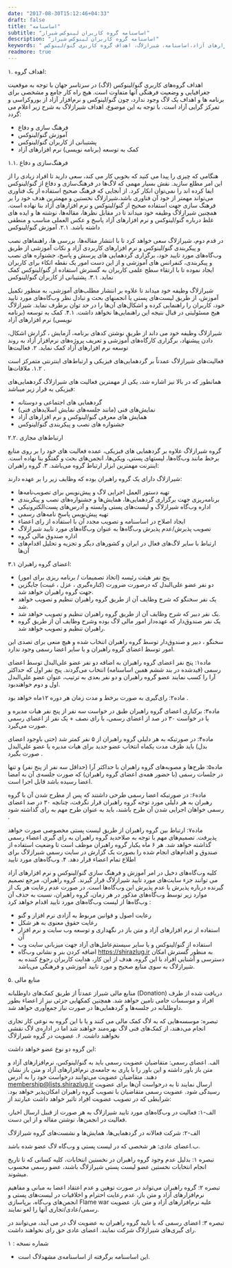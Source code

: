 ```yaml
---
date: "2017-08-30T15:12:46+04:33"
draft: false
title: "اساسنامه"
subtitle: "اساسنامه گروه کاربران لینوکس شیراز"
description: "اساسنامه گروه کاربران لینوکس شیراز"
keywords: " توسعه نرم افزارهای آزاد،اساسنامه، شیرازلاگ، اهداف گروه کاربری گنو/لینوکس"
readmore: true
---
```


۱. اهداف گروه:

اهداف گروه‌های کاربری گنو/لینوکس (لاگ) در سرتاسر جهان با توجه به موقعیت جغرافیایی و وضعیت فرهنگی آنها متفاوت است. هیچ راه کار جامع و مشخصی برای برنامه ها و اهداف یک لاگ وجود ندارد، چون گنو/لینوکس و نرم‌افزار آزاد از بوروکراسی و تمرکز گرایی آزاد است. با توجه به این موضوع، اهداف شیرازلاگ به شرح زیر اعلام می گردد:

- فرهنگ سازی و دفاع
- آموزش گنو/لینوکس
- پشتیبانی از کاربران گنو/لینوکس
- کمک به توسعه (برنامه نویسی) نرم افزارهای آزاد

۱.۱. فرهنگ‌سازی و دفاع

هنگامی که چیزی را پیدا می کنید که بخوبی کار می کند، سعی دارید تا افراد زیادی را از این امر مطلع سازید. نقش بسیار مهمی که لاگ‌ها در فرهنگ‌سازی و دفاع از گنو/لینوکس ایفا کرده اند را نمی‌توان انکار کرد. از آنجایی که فرهنگ صحیح استفاده از یک فناوری می‌تواند مهمتر از خود آن فناوری باشد،شیرازلاگ نخستین و مهمترین هدف خود را بر فرهنگ سازی جهت استفاده صحیح از گنو/لینوکس و نرم افزارهای آزاد بنا نهاده است. همچنین شیرازلاگ وظیفه خود میداند تا در مقابل نظرها، مقاله‌ها، نوشته ها و ایده های غلط درباره گنو/لینوکس و نرم افزارهای آزاد پاسخ و عکس العملی مناسب و منطقی داشته باشد.
۲.۱. آموزش گنو/لینوکس

در قدم دوم، شیرازلاگ سعی خواهد کرد تا با انتشار مقاله‌ها، بررسی ها، راهنماهای نصب و پیکربندی گنو/لینوکس و نرم افزارهای کاربردی آزاد و نکات آموزشی از طریق وب‌گاه‌های مورد تایید خود، برگزاری گردهمایی های پرسش و پاسخ، جشنواره های نصب و پیکربندی، کنفرانس های آموزشی و از این دست امور یک نقطه اتکاء برای کاربران ایجاد نموده تا با ارتقاء سطح علمی کاربران به گسترش استفاده از گنو/لینوکس کمک نماید.
۳.۱. پشتیبانی از کاربران گنو/لینوکس

شیرازلاگ وظیفه خود میداند تا علاوه بر انتشار مطلب‌های آموزشی، به منظور تکمیل آموزش، از طریق لیست‌های پستی یا انجمنهای بحث و تبادل نظر وب‌گاه‌های مورد تایید خود، کاربران را راهنمایی کرده و اشکال‌های آن‌ها را در حد توان برطرف نماید. شیرازلاگ هیج مسئولیتی در قبال نتیجه این راهنمایی‌ها نخواهد داشت.
۴.۱. کمک به توسعه (برنامه نویسی) نرم افزارهای آزاد

شیرازلاگ وظیفه خود می داند از طریق نوشتن کدهای برنامه، آزمایش ، گزارش اشکال، دادن پیشنهاد، برگزاری کارگاه‌های آموزشی و تعریف پروژه‌های نرم‌افزار آزاد به روند توسعه نرم افزارهای آزاد کمک نماید.
۲. فعالیت‌ها

فعالیت‌های شیرازلاگ عمدتاً بر گردهمایی‌های فیزیکی و ارتباط‌های اینترنتی متمرکز است .
۱.۲. ملاقات‌ها

همانطور که در بالا نیز اشاره شد، یکی از مهمترین فعالیت های شیرازلاگ گردهمایی‌های فیزیکی به قرار زیر میباشد:

- گردهمایی های اجتماعی و دوستانه
- نمایش‌های فنی (مانند جلسه‌های نمایش اسلایدهای فنی)
- همایش های معرفی گنو/لینوکس و نرم افزارهای آزاد
- جشنواره های نصب و پیکربندی گنو/لینوکس

۲.۲. ارتباط‌های مجازی

گروه شیرازلاگ علاوه بر گردهمایی های فیزیکی، عمده فعالیت های خود را بر روی منابع برخط مانند وب‌گاه‌ها، لیستهای پستی، ویکی‌ها، انجمن‌های بحث و گفتگو بنا نهاده است. اینترنت مهمترین ابزار ارتباط گروه می‌باشد.
۳. گروه راهبران‌:

شیرازلاگ دارای یک گروه راهبران بوده که وظایف زیر را بر عهده دارند:

- تهیه دستور العمل اجرایی لاگ و پیش‌نویس برای تصویب‌نامه‌ها
- برنامه‌ریزی جهت برگزاری گردهمایی‌ها، همایش‌ها و جشنواره‌های نصب و پیکربندی
- اداره وب‌گاه شیرازلاگ و لیست‌های پستی وابسته و آدرس‌های پست‌الکترونیکی
- تهیه پیش‌نویس پاسخِ نامه‌های رسمی
- ایجاد اصلاح در اساسنامه و تصویب مجدد آن با استفاده از رای اعضاء
- تصویب پذیرش/عدم پذیرش وب‌گاه‌ها به عنوان وب‌گاه‌های مورد تایید شیرازلاگ
- اداره صندوق مالی گروه
- ارتباط با سایر لاگ‌های فعال در ایران و کشورهای دیگر و تجزیه و تحلیل اقدام‌های آن‌ها

۳.۱ اعضای گروه راهبران:

- پنج نفر هیئت رئیسه (اتخاذ تصمیمات / برنامه ریزی برای امور)
- دو نفر عضو علی‌البدل‌ که درصورت ضرورت (کناره‌گیری ، عزل ، غیبت) جایگزین جهت گروه راهبران خواهد شد.
- یک نفر سخنگو که شرح وظایف آن از طریق گروه راهبران تنظیم و تصویب خواهد شد‌‌‌‌.
- یک نفر دبیر که شرح وظایف آن از طریق گروه راهبران تنظیم و تصویب خواهد شد‌.
- یک نفر صندوق‌دار که عهده‌دار امور مالی لاگ بوده وشرح وظایف آن از طریق گروه راهبران تنظیم و تصویب خواهد شد‌.

سخنگو ، دبیر و صندوق‌دار توسط گروه راهبران اتنخاب شده و هیچ منعی برای تصدی این امور توسط اعضای گروه راهبران و یا سایر اعضا رسمی وجود ندارد.

ماده۱: پنج نفر اعضای گروه راهبران به اضافه دو نفر عضو علی‌البدل توسط اعضای رسمی (قیدشده در بند ششم همین اساسنامه) انتخاب می‌گردند. پنج نفر اول که حداکثر آرا را کسب نمایند عضو گروه راهبران و دو نفر بعدی به ترتیب، عنوان عضو علی‌البدل اول و دوم خواهندبود.

ماده۲: رای‌گیری به صورت برخط و مدت زمان هر دوره ۱۲ماه خواهد بود .

ماده۳: برکناری اعضای گروه راهبران طبق در خواست سه نفر از پنج نفر هیات مدیره و یا در خواست ۳۰ در صد از اعضای رسمی، با رای نصف + یک نفر از اعضای رسمی صورت می‌گیرد‌.

ماده۴: در صورتیکه به هر دلیلی گروه راهبران از ۵ نفر کمتر شد (حتی باوجود اعضای بدل) باید ظرف مدت یکماه انتخاب عضو جدید برای هیات مدیره یا عضو علی‌البدل صورت بگیرد .

ماده۵: طرح‌ها و مصوبه‌های گروه راهبران با حداکثر آرا (حداقل سه نفر از پنج نفر) و تنها در جلسات رسمی (با حضور همه‌ی اعضای گروه راهبران) که صورت جلسه‌ی آن به امضا اعضا رسیده باشد قابل اجرا است‌.

ماده۶: در صورتیکه اعضا رسمی طرحی داشتند که پس از مطرح شدن آن با گروه رهبران به هر دلیلی مورد توجه گروه راهبران قرار نگرفت، چنانچه ۳۰ در صد اعضای رسمی خواهان اجرایی شدن آن طرح باشند، باید به عنوان طرح مهم به رای گذاشته شود .

ماده۷: ارتباط بین گروه راهبران از طریق لیست پستی مخصوصی صورت خواهد پذیرفت. تصمیم‌های مهم با توجه به صلاحدید گروه راهبران به رای گیری اعضاء رسمی گذاشته خواهد شد. هر ۶ ماه یکبار گروه راهبران موظف است تا وضعیت استفاده از صندوق و اقدام‌های انجام شده را بصورت یک گزارش در سایت رسمی شیرازلاگ برای اطلاع تمام اعضاء قرار دهد.
۴. وب‌گاه‌های مورد تایید

کلیه وب‌گاه‌های دخیل در امر آموزش و فرهنگ سازی گنو/لینوکس و نرم افزارهای آزاد می توانند جزء سایت‌های مورد تایید شیرازلاگ قرار گیرند. گروه راهبران، مرجع تصمیم گیرنده درباره پذیرش یا عدم پذیرش این وب‌گاه‌ها است. در صورت عدم رعایت هر یک از موارد زیر توسط وب‌گاه‌های مذکور در هر زمان، گروه راهبران، نسبت به حذف آن وب‌گاه‌‌ها از لیست وب‌گاه‌های مورد تایید اقدام خواهد کرد :

- رعایت اصول و قوانین مربوط به آزادی نرم افزار و گنو
- رعایت حقوق معنوی به هر شکل
- استفاده از نرم افزارهای آزاد و متن باز در نگهداری و توسعه وب سایت و نرم افزار آن
- استفاده از گنو/لینوکس و یا سایر سیستم‌عامل‌های آزاد جهت میزبانی سایت وب
- اضافه کردن بنر و نشانی وب‌گاه https://shirazlug.ir به منظور گسترش امکان دسترسی و آشنایی افراد با این گروه. هدف از این کار، هدایت کاربران رجوع کننده به شیرازلاگ به سوی منابع صحیح و مورد تایید آموزشی و فرهنگی می‌باشد.

۵. منابع مالی

منابع مالی شیراز عمدتاً از طریق کمک‌های داوطلبانه (Donation) دریافت شده از طرف افراد و موسسات حامی تامین خواهد شد. همچنین کمکهایی جزئی نیز از اعضاء بطور داوطلبانه در جلسه‌ها و گردهمایی‌ها در صورت نیاز جمع‌آوری خواهد شد.

تبصره: موسسه‌هایی که به لاگ کمک مالی می کنند و یا با این گروه به نوعی کار تجاری انجام می‌دهند، از کمک‌های فنی لاگ بهره‌مند خواهند شد اما در اداره‌ی لاگ نقشی نخواهند داشت.
۶. عضویت در گروه شیرازلاگ

این گروه دو نوع عضو خواهد داشت:

الف. اعضای رسمی: متقاضیان عضویت رسمی باید به گنو/لینوکس، نرم‌افزارهای آزاد و متن باز باور داشته و این باور را با یاری به جامعه‌ی نرم‌افزارهای آزاد و متن باز نشان دهند. متقاضیان عضویت می‌توانند درخواست خود را به آدرس membership@lists.shirazlug.ir ارسال نمایند تا به درخواست آن‌ها برای عضویت رسیدگی شود. عضویت رسمی متقاضیان با تصویب گروه راهبران امکان‌پذیر خواهد بود. شرایطی که در تصویب عضویت افراد تاثیر خواهد داشت عبارتند از:

الف-۱: فعالیت در وب‌گاه‌های مورد تایید شیرازلاگ به هر صورت از قبیل ارسال اخبار، فعالیت در انجمن‌ها، نوشتن مقاله و از این دست.

الف-۲: شرکت فعالانه در گردهمایی‌ها، همایش‌ها و نشست‌های گروه شیرازلاگ

ب.اعضای عادی: هر شخصی که در لیست پستی و وب‌گاه لاگ عضو شده باشد.

تبصره ۱: بدلیل عدم وجود گروه راهبران در نخستین انتخابات، کلیه کسانی که تا تاریخ انجام انتخابات نخستین عضو لیست پستی شیرازلاگ باشند، عضو رسمی محسوب میشوند.

تبصره ۲: گروه راهبران می‌تواند در صورت توهین و عدم اعتقاد اعضا به مبانی و مفاهیم نرم‌افزارهای آزاد و متن باز، عدم رعایت احترام و اخلاقیات در لیست‌های پستی و انجمن‌های وب‌گاه، برپاسازی Flame war علیه نرم‌افزارهای آزاد و متن باز، عضویت رسمی/عادی/تجاری آنها را لغو نمایند.

تبصره ۳: اعضای رسمی که با تایید گروه راهبران به عضویت لاگ در می آیند، می‌توانند در رای گیری‌های شیرازلاگ شرکت نمایند. اعضای عادی حق رای نخواهند داشت.

شماره نسخه : ۱

- این اساسنامه برگرفته از اساسنامه‌ی مشهدلاگ است.
